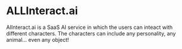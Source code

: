 # ALLInteract.ai
AIInteract.ai is a SaaS AI service in which the users can inteact with different characters. The characters can include any personality, any animal… even any object!
